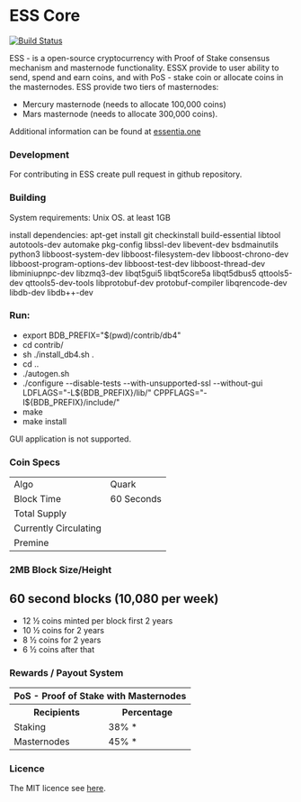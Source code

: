 ESS Core
=====================================

[![Build Status](https://travis-ci.org/essentiaone/ess.svg?branch=master)](https://travis-ci.org/essentiaone/ess) 

ESS - is a open-source cryptocurrency with Proof of Stake consensus mechanism and masternode functionality. ESSX provide to user ability to send, spend and earn coins, and with PoS - stake coin or allocate coins in the masternodes. 
ESS provide two tiers of masternodes: 
  - Mercury masternode (needs to allocate 100,000 coins)
  - Mars masternode (needs to allocate 300,000 coins).


Additional information can be found at [essentia.one](http://www.essentia.one) 

### Development
For contributing in ESS create pull request in github repository.

### Building
System requirements:
Unix OS.
at least 1GB 

install dependencies:
apt-get install git checkinstall build-essential libtool autotools-dev automake pkg-config libssl-dev libevent-dev bsdmainutils python3 libboost-system-dev libboost-filesystem-dev libboost-chrono-dev libboost-program-options-dev libboost-test-dev libboost-thread-dev libminiupnpc-dev libzmq3-dev libqt5gui5 libqt5core5a libqt5dbus5 qttools5-dev qttools5-dev-tools libprotobuf-dev protobuf-compiler libqrencode-dev libdb-dev libdb++-dev

### Run:
 - export BDB_PREFIX="$(pwd)/contrib/db4"
 - cd contrib/
 - sh ./install_db4.sh .
 - cd .. 
 - ./autogen.sh
 - ./configure --disable-tests --with-unsupported-ssl --without-gui LDFLAGS="-L${BDB_PREFIX}/lib/" CPPFLAGS="-I${BDB_PREFIX}/include/"
 - make
 - make install

GUI application is not supported.


### Coin Specs
<table>
<tr><td>Algo</td><td>Quark</td></tr>
<tr><td>Block Time</td><td>60 Seconds</td></tr>
<tr><td>Total Supply</td><td> </td></tr>
<tr><td>Currently Circulating</td><td> </td></tr>
<tr><td>Premine</td><td> </td></tr>
</table>

### 2MB Block Size/Height

<p>
<h2>60 second blocks (10,080 per week)</h2>
<ul>
  <li>12 ½ coins minted per block first 2 years</li>
  <li>10 ½ coins for 2 years</li>
  <li>8 ½ coins for 2 years</li>
  <li>6 ½ coins after that</li>
</ul>
</p>

### Rewards / Payout System

<table>
<th colspan=4>PoS - Proof of Stake with Masternodes</th>
<tr><th>Recipients</th><th>Percentage</th></tr>
<tr><td>Staking</td><td>38% *</td></tr>
<tr><td>Masternodes</td><td>45% *</td></tr>
</table>

### Licence
The MIT licence see [here](https://opensource.org/licenses/MIT).
